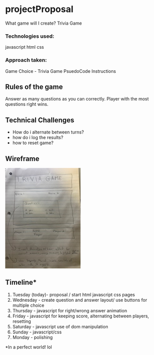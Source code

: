 # projectProposal
What game will I create? 
Trivia Game

### Technologies used:
javascript
html
css

### Approach taken:
Game Choice - Trivia Game
PsuedoCode Instructions


## Rules of the game

Answer as many questions as you can correctly. Player with the most questions right wins.

## Technical Challenges

- How do i alternate between turns?
- how do i log the results? 
- how to reset game?

## Wireframe
![](Wireframe/image0.jpeg)

## Timeline*
1. Tuesday (today)- proposal / start html javascript css pages
2. Wednesday - create question and answer layout/ use buttons for multiple choice
3. Thursday - javascript for right/wrong answer animation
4. Friday - javascript for keeping score, alternating between players, resetting
5. Saturday - javascript use of dom manipulation
6. Sunday - javascript/css
7. Monday - polishing

*In a perfect world! lol